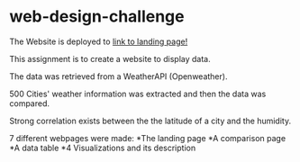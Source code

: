 # web-design-challenge

The Website is deployed to [link to landing page!](https://firedynasty.github.io/version2-landing_page.html)


This assignment is to create a website to display data. 

The data was retrieved from a WeatherAPI (Openweather).  

500 Cities' weather information was extracted and then the data was compared. 

Strong correlation exists between the the latitude of a city and the humidity.

7 different webpages were made:
*The landing page
*A comparison page
*A data table
*4 Visualizations and its description